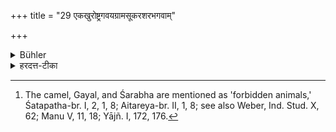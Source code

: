 +++
title = "29 एकखुरोष्ट्रगवयग्रामसूकरशरभगवाम्"

+++

<details><summary>Bühler</summary>

29. (Nor the meat) of one-hoofed animals, of camels, of the Gayal, of village pigs, of Śarabhas, and of cattle. [^19] 


[^19]:  The camel, Gayal, and Śarabha are mentioned as 'forbidden animals,' Śatapatha-br. I, 2, 1, 8; Aitareya-br. II, 1, 8; see also Weber, Ind. Stud. X, 62; Manu V, 11, 18; Yājñ. I, 172, 176.
</details>

<details><summary>हरदत्त-टीका</summary>

## सूत्रम्
एकखुरोष्ट्रगवयग्राममूकरशरभगवाम् ॥ २९ ॥  
### टिप्पनी
एकखुरा अश्वादयः । गवयो गोसदृशः पशुः। शरभोऽष्टपाद आरण्यो मृगः। अन्ये प्रसिद्धाः । एतेषां मांसमभक्ष्यम् ॥ २९ ॥
</details>
